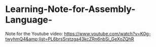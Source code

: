 # Learning-Note-for-Assembly-Language-
Note for the Youtube video: https://www.youtube.com/watch?v=K0g-twyhmQ4&amp;list=PL6brsSrstzga43kcZRn6nbSi_GeXoZQhR

